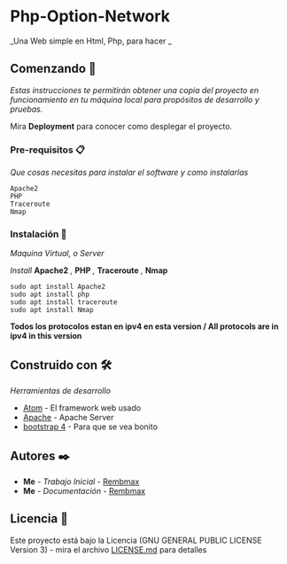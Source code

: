 # Php-Option-Network

_Una Web simple en Html, Php, para hacer _

## Comenzando 🚀

_Estas instrucciones te permitirán obtener una copia del proyecto en funcionamiento en tu máquina local para propósitos de desarrollo y pruebas._

Mira **Deployment** para conocer como desplegar el proyecto.


### Pre-requisitos 📋

_Que cosas necesitas para instalar el software y como instalarlas_

```
Apache2
PHP
Traceroute
Nmap
```

### Instalación 🔧

_Maquina Virtual, o Server_

_Install_ **Apache2** _,_ **PHP** _,_ **Traceroute** _,_ **Nmap**

```
sudo apt install Apache2
sudo apt install php
sudo apt install traceroute
sudo apt install Nmap

```

**Todos los protocolos estan en ipv4 en esta version / All protocols are in ipv4 in this version**


## Construido con 🛠️

_Herramientas de desarrollo_

* [Atom](https://atom.io/) - El framework web usado
* [Apache](https://httpd.apache.org/) - Apache Server
* [bootstrap 4](https://getbootstrap.com/) - Para que se vea bonito

## Autores ✒️


* **Me** - *Trabajo Inicial* - [Rembmax](https://github.com/Rembmax)
* **Me** - *Documentación* - [Rembmax](https://github.com/Rembmax)

## Licencia 📄

Este proyecto está bajo la Licencia (GNU GENERAL PUBLIC LICENSE Version 3) - mira el archivo [LICENSE.md](LICENSE.md) para detalles
